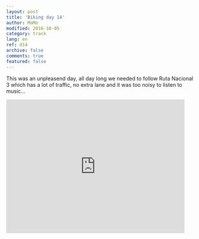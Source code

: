 ```yaml
---   
layout: post 
title: 'Biking day 14'  
author: MaMo 
modified: 2016-10-05
category: track 
lang: en 
ref: d14
archive: false 
comments: true 
featured: false 
--- 
```


 This was an unpleasend day, all day long we needed to follow Ruta Nacional 3 which has a lot of traffic, no extra lane and it was too noisy to listen to music...                                                                                                                                                                                                                   

<iframe width='480' height='360' src='http://track-kit.net/maps_s3/?v=embed&track=230348  
.gpx' frameborder='0' allowfullscreen></iframe>